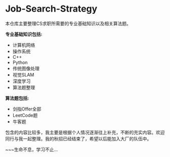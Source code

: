 # Job-Search-Strategy

本仓库主要整理CS求职所需要的专业基础知识以及相关算法题。

**专业基础知识包括:** 

* 计算机网络
* 操作系统
* C++
* Python
* 传统图像处理
* 视觉SLAM
* 深度学习
* 算法题整理

**算法题包括:** 

* 剑指Offer全部
* LeetCode题
* 牛客题

包含的内容比较多，我主要是根据个人情况逐渐往上补充，不断的充实内容。欢迎同行与我一起整理。我的秋招已经结束了，希望以后能加入大厂的队伍中。

\~\~\~生命不息，学习不止...